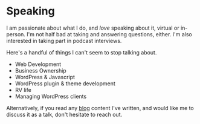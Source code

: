# Speaking

I am passionate about what I do, and _love_ speaking about it, virtual or in-person. I'm not half bad at taking and answering questions, either. I'm also interested in taking part in podcast interviews.

Here's a handful of things I can't seem to stop talking about.

* Web Development
* Business Ownership
* WordPress & Javascript
* WordPress plugin & theme development
* RV life
* Managing WordPress clients

Alternatively, if you read any [blog](alexstandiford.com/blog/) content I've written, and would like me to discuss it as a talk, don't hesitate to reach out.
